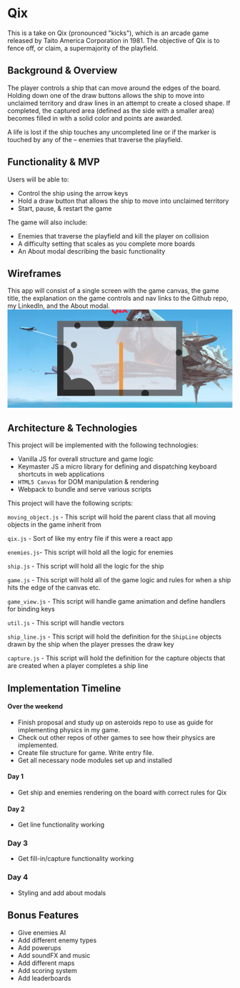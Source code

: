 # Qix
This is a take on Qix (pronounced "kicks"), which is an arcade game released by Taito America Corporation in 1981. The objective of Qix is to fence off, or claim, a supermajority of the playfield.

## Background & Overview
The player controls a ship that can move around the edges of the board. Holding down one of the draw buttons allows the ship to move into unclaimed territory and draw lines in an attempt to create a closed shape. If completed, the captured area (defined as the side with a smaller area) becomes filled in with a solid color and points are awarded.

A life is lost if the ship touches any uncompleted line or if the marker is touched by any of the – enemies that traverse the playfield.

## Functionality & MVP
Users will be able to:
* Control the ship using the arrow keys
* Hold a draw button that allows the ship to move into unclaimed territory
* Start, pause, & restart the game

The game will also include:
* Enemies that traverse the playfield and kill the player on collision
* A difficulty setting that scales as you complete more boards
* An About modal describing the basic functionality

## Wireframes
This app will consist of a single screen with the game canvas, the game title, the explanation on the game controls and nav links to the Github repo, my LinkedIn, and the About modal.
![](wireframe.png)

## Architecture & Technologies
This project will be implemented with the following technologies:
* Vanilla JS for overall structure and game logic
* Keymaster JS a micro library for defining and dispatching keyboard shortcuts in web applications
* `HTML5 Canvas` for DOM manipulation & rendering
* Webpack to bundle and serve various scripts


This project will have the following scripts:

`moving_object.js` - This script will hold the parent class that all moving objects in the game inherit from

`qix.js` - Sort of like my entry file if this were a react app

`enemies.js`- This script will hold all the logic for enemies

`ship.js` - This script will hold all the logic for the ship

`game.js` - This script will hold all of the game logic and rules for when a ship hits the edge of the canvas etc.

`game_view.js` - This script will handle game animation and define handlers for binding keys

`util.js` - This script will handle vectors

`ship_line.js` - This script will hold the definition for the `ShipLine` objects drawn by the ship when the player presses the draw key

`capture.js` - This script will hold the definition for the capture objects that are created when a player completes a ship line

## Implementation Timeline
#### Over the weekend
* Finish proposal and study up on asteroids repo to use as guide for implementing physics in my game.
* Check out other repos of other games to see how their physics are implemented.
* Create file structure for game.  Write entry file.
* Get all necessary node modules set up and installed
#### Day 1
* Get ship and enemies rendering on the board with correct rules for Qix
#### Day 2
* Get line functionality working
### Day 3
* Get fill-in/capture functionality working
### Day 4
* Styling and add about modals

## Bonus Features
* Give enemies AI
* Add different enemy types
* Add powerups
* Add soundFX and music
* Add different maps
* Add scoring system
* Add leaderboards

